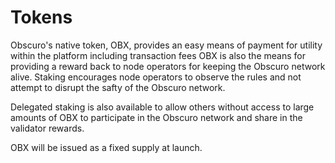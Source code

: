 # Tokens 

Obscuro's native token, OBX, provides an easy means of payment for utility within the platform including transaction fees OBX is also the means for providing a reward back to node operators for keeping the Obscuro network alive. Staking encourages node operators to observe the rules and not attempt to disrupt the safty of the Obscuro network.

Delegated staking is also available to allow others without access to large amounts of OBX to participate in the Obscuro network and share in the validator rewards.

OBX will be issued as a fixed supply at launch. 